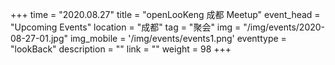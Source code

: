 +++ 
time = "2020.08.27" 
title = "openLooKeng 成都 Meetup" 
event_head = "Upcoming Events"
location = "成都" 
tag = "聚会"
img = "/img/events/2020-08-27-01.jpg"
img_mobile = '/img/events/events1.png'
eventtype = "lookBack"
description = ""
link = "" 
weight = 98
+++
